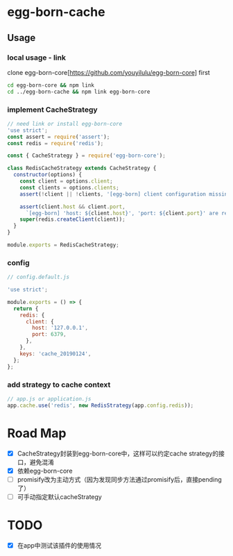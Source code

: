 # egg-born-cache

## Usage

### local usage - link
clone egg-born-core[https://github.com/youyilulu/egg-born-core] first

```bash
cd egg-born-core && npm link
cd ../egg-born-cache && npm link egg-born-core
```

### implement CacheStrategy
```js
// need link or install egg-born-core
'use strict';
const assert = require('assert');
const redis = require('redis');

const { CacheStrategy } = require('egg-born-core');

class RedisCacheStrategy extends CacheStrategy {
  constructor(options) {
    const client = options.client;
    const clients = options.clients;
    assert(!client || !clients, '[egg-born] client configuration missing, require either client or clients');

    assert(client.host && client.port,
      `[egg-born] 'host: ${client.host}', 'port: ${client.port}' are required on config.redis`);
    super(redis.createClient(client));
  }
}

module.exports = RedisCacheStrategy;

```

### config
```js
// config.default.js

'use strict';

module.exports = () => {
  return {
    redis: {
      client: {
        host: '127.0.0.1',
        port: 6379,
      },
    },
    keys: 'cache_20190124',
  };
};

```

### add strategy to cache context
```js
// app.js or application.js
app.cache.use('redis', new RedisStrategy(app.config.redis));

```

# Road Map

- [x] CacheStrategy封装到egg-born-core中，这样可以约定cache strategy的接口，避免混淆
- [x] 依赖egg-born-core
- [ ] promisify改为主动方式（因为发现同步方法通过promisify后，直接pending了）
- [ ] 可手动指定默认cacheStrategy

# TODO
- [x] 在app中测试该插件的使用情况